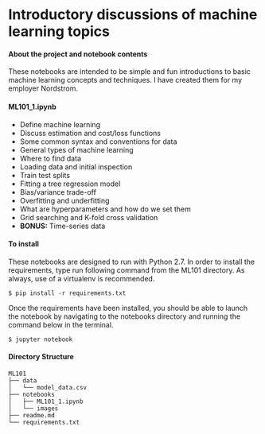 # Introductory discussions of machine learning topics

#### About the project and notebook contents
These notebooks are intended to be simple and fun introductions to basic machine learning concepts and techniques. I have created them for my employer Nordstrom.

#### ML101_1.ipynb
* Define machine learning
* Discuss estimation and cost/loss functions
* Some common syntax and conventions for data
* General types of machine learning
* Where to find data
* Loading data and initial inspection
* Train test splits
* Fitting a tree regression model
* Bias/variance trade-off
* Overfitting and underfitting
* What are hyperparameters and how do we set them
* Grid searching and K-fold cross validation
* **BONUS:** Time-series data

#### To install
These notebooks are designed to run with Python 2.7. In order to install the requirements, type run following command from the ML101 directory. As always, use of a virtualenv is recommended.

`$ pip install -r requirements.txt`

Once the requirements have been installed, you should be able to launch the notebook by navigating to the notebooks directory and running the command below in the terminal.

`$ jupyter notebook`

#### Directory Structure
```
ML101
├── data
│   └── model_data.csv
├── notebooks
│   ├── ML101_1.ipynb
│   └── images
├── readme.md
└── requirements.txt
```
